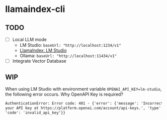 # llamaindex-cli

## TODO

- [ ] Local LLM mode
  - LM Studio: `baseUrl: "http://localhost:1234/v1"`
  - [LlamaIndex: LM Studio](https://docs.llamaindex.ai/en/stable/examples/llm/lmstudio/)
  - Ollama: `baseUrl: "http://localhost:11434/v1"`
- [ ] Integrate Vector Database

## WIP

When using LM Studio with environment variable `OPENAI_API_KEY=lm-studio`, the following error occurs.
Why OpenAPI Key is required?

```txt
AuthenticationError: Error code: 401 - {'error': {'message': 'Incorrect API key provided: lm-studio. You can find
your API key at https://platform.openai.com/account/api-keys.', 'type': 'invalid_request_error', 'param': None,
'code': 'invalid_api_key'}}
```
